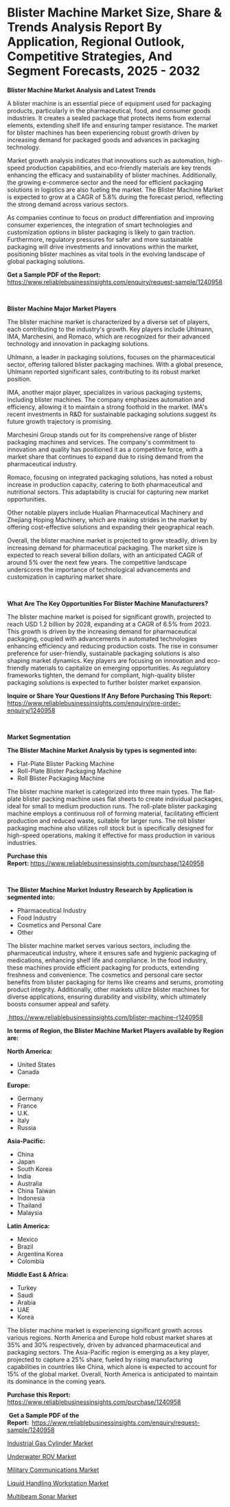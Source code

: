 <p><h1>Blister Machine Market Size, Share & Trends Analysis Report By Application, Regional Outlook, Competitive Strategies, And Segment Forecasts, 2025 - 2032</h1></p><p><strong>Blister Machine Market Analysis and Latest Trends</strong></p>
<p><p>A blister machine is an essential piece of equipment used for packaging products, particularly in the pharmaceutical, food, and consumer goods industries. It creates a sealed package that protects items from external elements, extending shelf life and ensuring tamper resistance. The market for blister machines has been experiencing robust growth driven by increasing demand for packaged goods and advances in packaging technology.</p><p>Market growth analysis indicates that innovations such as automation, high-speed production capabilities, and eco-friendly materials are key trends enhancing the efficacy and sustainability of blister machines. Additionally, the growing e-commerce sector and the need for efficient packaging solutions in logistics are also fueling the market. The Blister Machine Market is expected to grow at a CAGR of 5.8% during the forecast period, reflecting the strong demand across various sectors.</p><p>As companies continue to focus on product differentiation and improving consumer experiences, the integration of smart technologies and customization options in blister packaging is likely to gain traction. Furthermore, regulatory pressures for safer and more sustainable packaging will drive investments and innovations within the market, positioning blister machines as vital tools in the evolving landscape of global packaging solutions.</p></p>
<p><strong>Get a Sample PDF of the Report:&nbsp;</strong> <a href="https://www.reliablebusinessinsights.com/enquiry/request-sample/1240958?utm_campaign=1106&utm_medium=2&utm_source=Github&utm_content=ia&utm_term=21022025&utm_id=blister-machine">https://www.reliablebusinessinsights.com/enquiry/request-sample/1240958</a></p>
<p>&nbsp;</p>
<p><strong>Blister Machine Major Market Players</strong></p>
<p><p>The blister machine market is characterized by a diverse set of players, each contributing to the industry's growth. Key players include Uhlmann, IMA, Marchesini, and Romaco, which are recognized for their advanced technology and innovation in packaging solutions.</p><p>Uhlmann, a leader in packaging solutions, focuses on the pharmaceutical sector, offering tailored blister packaging machines. With a global presence, Uhlmann reported significant sales, contributing to its robust market position.</p><p>IMA, another major player, specializes in various packaging systems, including blister machines. The company emphasizes automation and efficiency, allowing it to maintain a strong foothold in the market. IMA's recent investments in R&D for sustainable packaging solutions suggest its future growth trajectory is promising.</p><p>Marchesini Group stands out for its comprehensive range of blister packaging machines and services. The company's commitment to innovation and quality has positioned it as a competitive force, with a market share that continues to expand due to rising demand from the pharmaceutical industry.</p><p>Romaco, focusing on integrated packaging solutions, has noted a robust increase in production capacity, catering to both pharmaceutical and nutritional sectors. This adaptability is crucial for capturing new market opportunities.</p><p>Other notable players include Hualian Pharmaceutical Machinery and Zhejiang Hoping Machinery, which are making strides in the market by offering cost-effective solutions and expanding their geographical reach.</p><p>Overall, the blister machine market is projected to grow steadily, driven by increasing demand for pharmaceutical packaging. The market size is expected to reach several billion dollars, with an anticipated CAGR of around 5% over the next few years. The competitive landscape underscores the importance of technological advancements and customization in capturing market share.</p></p>
<p>&nbsp;</p>
<p><strong>What Are The Key Opportunities For Blister Machine Manufacturers?</strong></p>
<p><p>The blister machine market is poised for significant growth, projected to reach USD 1.2 billion by 2028, expanding at a CAGR of 6.5% from 2023. This growth is driven by the increasing demand for pharmaceutical packaging, coupled with advancements in automated technologies enhancing efficiency and reducing production costs. The rise in consumer preference for user-friendly, sustainable packaging solutions is also shaping market dynamics. Key players are focusing on innovation and eco-friendly materials to capitalize on emerging opportunities. As regulatory frameworks tighten, the demand for compliant, high-quality blister packaging solutions is expected to further bolster market expansion.</p></p>
<p><strong>Inquire or Share Your Questions If Any Before Purchasing This Report:</strong> <a href="https://www.reliablebusinessinsights.com/enquiry/pre-order-enquiry/1240958?utm_campaign=1106&utm_medium=2&utm_source=Github&utm_content=ia&utm_term=21022025&utm_id=blister-machine">https://www.reliablebusinessinsights.com/enquiry/pre-order-enquiry/1240958</a></p>
<p>&nbsp;</p>
<p><strong>Market Segmentation</strong></p>
<p><strong>The Blister Machine Market Analysis by types is segmented into:</strong></p>
<p><ul><li>Flat-Plate Blister Packing Machine</li><li>Roll-Plate Blister Packaging Machine</li><li>Roll Blister Packaging Machine</li></ul></p>
<p><p>The blister machine market is categorized into three main types. The flat-plate blister packing machine uses flat sheets to create individual packages, ideal for small to medium production runs. The roll-plate blister packaging machine employs a continuous roll of forming material, facilitating efficient production and reduced waste, suitable for larger runs. The roll blister packaging machine also utilizes roll stock but is specifically designed for high-speed operations, making it effective for mass production in various industries.</p></p>
<p><strong>Purchase this Report:&nbsp;</strong><a href="https://www.reliablebusinessinsights.com/purchase/1240958?utm_campaign=1106&utm_medium=2&utm_source=Github&utm_content=ia&utm_term=21022025&utm_id=blister-machine">https://www.reliablebusinessinsights.com/purchase/1240958</a></p>
<p>&nbsp;</p>
<p><strong>The Blister Machine Market Industry Research by Application is segmented into:</strong></p>
<p><ul><li>Pharmaceutical Industry</li><li>Food Industry</li><li>Cosmetics and Personal Care</li><li>Other</li></ul></p>
<p><p>The blister machine market serves various sectors, including the pharmaceutical industry, where it ensures safe and hygienic packaging of medications, enhancing shelf life and compliance. In the food industry, these machines provide efficient packaging for products, extending freshness and convenience. The cosmetics and personal care sector benefits from blister packaging for items like creams and serums, promoting product integrity. Additionally, other markets utilize blister machines for diverse applications, ensuring durability and visibility, which ultimately boosts consumer appeal and safety.</p></p>
<p><a href="https://www.reliablebusinessinsights.com/blister-machine-r1240958?utm_campaign=1106&utm_medium=2&utm_source=Github&utm_content=ia&utm_term=21022025&utm_id=blister-machine">&nbsp;https://www.reliablebusinessinsights.com/blister-machine-r1240958</a></p>
<p><strong>In terms of Region, the Blister Machine Market Players available by Region are:</strong></p>
<p>
    <p> <strong> North America: </strong>
        <ul>
            <li>United States</li>
            <li>Canada</li>
        </ul>
        </p> 
    <p> <strong> Europe: </strong>
        <ul>
            <li>Germany</li>
            <li>France</li>
            <li>U.K.</li>
            <li>Italy</li>
            <li>Russia</li>
        </ul>
        </p> 
    <p> <strong> Asia-Pacific: </strong>
        <ul>
            <li>China</li>
            <li>Japan</li>
            <li>South Korea</li>
            <li>India</li>
            <li>Australia</li>
            <li>China Taiwan</li>
            <li>Indonesia</li>
            <li>Thailand</li>
            <li>Malaysia</li>
        </ul>
        </p> 
    <p> <strong> Latin America: </strong>
        <ul>
            <li>Mexico</li>
            <li>Brazil</li>
            <li>Argentina Korea</li>
            <li>Colombia</li>
        </ul>
        </p> 
    <p> <strong> Middle East & Africa: </strong>
        <ul>
            <li>Turkey</li>
            <li>Saudi</li>
            <li>Arabia</li>
            <li>UAE</li>
            <li>Korea</li>
        </ul>
    </p>
    </p>
<p><p>The blister machine market is experiencing significant growth across various regions. North America and Europe hold robust market shares at 35% and 30% respectively, driven by advanced pharmaceutical and packaging sectors. The Asia-Pacific region is emerging as a key player, projected to capture a 25% share, fueled by rising manufacturing capabilities in countries like China, which alone is expected to account for 15% of the global market. Overall, North America is anticipated to maintain its dominance in the coming years.</p></p>
<p><strong>Purchase this Report: </strong><a href="https://www.reliablebusinessinsights.com/purchase/1240958?utm_campaign=1106&utm_medium=2&utm_source=Github&utm_content=ia&utm_term=21022025&utm_id=blister-machine">https://www.reliablebusinessinsights.com/purchase/1240958</a></p>
<p>&nbsp;<strong>Get a Sample PDF of the Report:&nbsp;&nbsp;</strong><a href="https://www.reliablebusinessinsights.com/enquiry/request-sample/1240958?utm_campaign=1106&utm_medium=2&utm_source=Github&utm_content=ia&utm_term=21022025&utm_id=blister-machine">https://www.reliablebusinessinsights.com/enquiry/request-sample/1240958</a></p>
<p><strong></strong></p>
<p><p><a href="https://github.com/ovitzmincyle/Market-Research-Report-List-1/blob/main/industrial-gas-cylinder-market.md?utm_campaign=1106&utm_medium=2&utm_source=Github&utm_content=ia&utm_term=21022025&utm_id=blister-machine">Industrial Gas Cylinder Market</a></p><p><a href="https://github.com/casimbrhelck/Market-Research-Report-List-1/blob/main/underwater-rov-market.md?utm_campaign=1106&utm_medium=2&utm_source=Github&utm_content=ia&utm_term=21022025&utm_id=blister-machine">Underwater ROV Market</a></p><p><a href="https://github.com/usraceby/Market-Research-Report-List-1/blob/main/military-communications-market.md?utm_campaign=1106&utm_medium=2&utm_source=Github&utm_content=ia&utm_term=21022025&utm_id=blister-machine">Military Communications Market</a></p><p><a href="https://github.com/doljanzwald/Market-Research-Report-List-1/blob/main/liquid-handling-workstation-market.md?utm_campaign=1106&utm_medium=2&utm_source=Github&utm_content=ia&utm_term=21022025&utm_id=blister-machine">Liquid Handling Workstation Market</a></p><p><a href="https://github.com/shamstirroc7/Market-Research-Report-List-1/blob/main/multibeam-sonar-market.md?utm_campaign=1106&utm_medium=2&utm_source=Github&utm_content=ia&utm_term=21022025&utm_id=blister-machine">Multibeam Sonar Market</a></p></p>